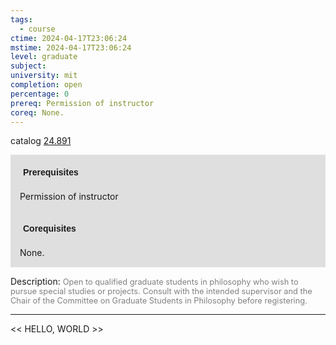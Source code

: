 ```yaml
---
tags:
  - course
ctime: 2024-04-17T23:06:24
mstime: 2024-04-17T23:06:24
level: graduate
subject: 
university: mit
completion: open
percentage: 0
prereq: Permission of instructor
coreq: None.
---
```


catalog [24.891](http://student.mit.edu/catalog/m24a.html#24.891)

<span style="display: block; padding: 15px; background-color: rgb(100, 100, 100, 0.2);"><font id="m_prereq2901_0" style="display: block; font-family: Arial, sans-serif; font-weight: bold; padding: 5px">Prerequisites</font><br><span id="prereq2901_0">Permission of instructor</span></span>
<span style="display: block; padding: 15px; background-color: rgb(100, 100, 100, 0.2);"><font id="m_coreq2901_0" style="display: block; font-family: Arial, sans-serif; font-weight: bold; padding: 5px">Corequisites</font><br><span id="coreq2901_0">None.</span></span>

<font style="">Description:</font>
<font style="color: grey; font-size: 0.8rem;">Open to qualified graduate students in philosophy who wish to pursue special studies or projects. Consult with the intended supervisor and the Chair of the Committee on Graduate Students in Philosophy before registering.</font>



---

<< HELLO, WORLD >>
